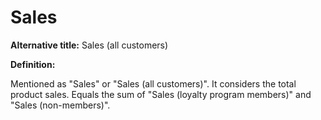 # Sales

**Alternative title:** Sales (all customers)

**Definition:**

Mentioned as "Sales" or "Sales (all customers)". It considers the total product sales.
Equals the sum of "Sales (loyalty program members)" and "Sales (non-members)".

